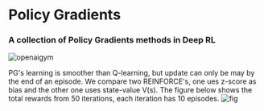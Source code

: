 # Policy Gradients
### A collection of Policy Gradients methods in Deep RL


![openaigym](https://user-images.githubusercontent.com/53110326/81946457-f3702b80-9631-11ea-9afd-064e8b7a1ff3.gif)


PG's learning is smoother than Q-learning, but update can only be may by the end of an episode. We compare two REINFORCE's, one ues z-score as bias and the other one uses state-value V(s). The figure below shows the total rewards from 50 iterations, each iteration has 10 episodes.
![fig](https://user-images.githubusercontent.com/53110326/82118978-34407f80-97ad-11ea-9582-c2ab63257b23.png)
